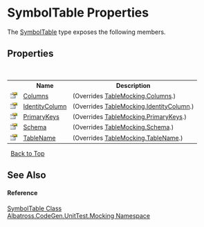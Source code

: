 # SymbolTable Properties
 

The <a href="T_Albatross_CodeGen_UnitTest_Mocking_SymbolTable.md">SymbolTable</a> type exposes the following members.


## Properties
&nbsp;<table><tr><th></th><th>Name</th><th>Description</th></tr><tr><td>![Public property](media/pubproperty.gif "Public property")</td><td><a href="P_Albatross_CodeGen_UnitTest_Mocking_SymbolTable_Columns.md">Columns</a></td><td> (Overrides <a href="P_Albatross_CodeGen_UnitTest_Mocking_TableMocking_Columns.md">TableMocking.Columns</a>.)</td></tr><tr><td>![Public property](media/pubproperty.gif "Public property")</td><td><a href="P_Albatross_CodeGen_UnitTest_Mocking_SymbolTable_IdentityColumn.md">IdentityColumn</a></td><td> (Overrides <a href="P_Albatross_CodeGen_UnitTest_Mocking_TableMocking_IdentityColumn.md">TableMocking.IdentityColumn</a>.)</td></tr><tr><td>![Public property](media/pubproperty.gif "Public property")</td><td><a href="P_Albatross_CodeGen_UnitTest_Mocking_SymbolTable_PrimaryKeys.md">PrimaryKeys</a></td><td> (Overrides <a href="P_Albatross_CodeGen_UnitTest_Mocking_TableMocking_PrimaryKeys.md">TableMocking.PrimaryKeys</a>.)</td></tr><tr><td>![Public property](media/pubproperty.gif "Public property")</td><td><a href="P_Albatross_CodeGen_UnitTest_Mocking_SymbolTable_Schema.md">Schema</a></td><td> (Overrides <a href="P_Albatross_CodeGen_UnitTest_Mocking_TableMocking_Schema.md">TableMocking.Schema</a>.)</td></tr><tr><td>![Public property](media/pubproperty.gif "Public property")</td><td><a href="P_Albatross_CodeGen_UnitTest_Mocking_SymbolTable_TableName.md">TableName</a></td><td> (Overrides <a href="P_Albatross_CodeGen_UnitTest_Mocking_TableMocking_TableName.md">TableMocking.TableName</a>.)</td></tr></table>&nbsp;
<a href="#symboltable-properties">Back to Top</a>

## See Also


#### Reference
<a href="T_Albatross_CodeGen_UnitTest_Mocking_SymbolTable.md">SymbolTable Class</a><br /><a href="N_Albatross_CodeGen_UnitTest_Mocking.md">Albatross.CodeGen.UnitTest.Mocking Namespace</a><br />